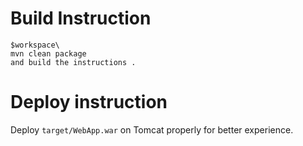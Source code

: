 

# Build Instruction


```
$workspace\
mvn clean package
and build the instructions .

```

# Deploy instruction

Deploy ```target/WebApp.war``` on Tomcat properly for better experience.

